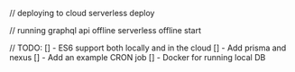 
// deploying to cloud
serverless deploy

// running graphql api offline
serverless offline start

// TODO:
 [] - ES6 support both locally and in the cloud
 [] - Add prisma and nexus
 [] - Add an example CRON job
 [] - Docker for running local DB 